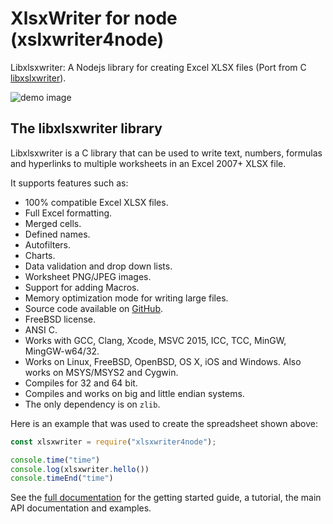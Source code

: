 # XlsxWriter for node (xslxwriter4node)

Libxlsxwriter: A Nodejs library for creating Excel XLSX files (Port from C [libxslxwriter](https://github.com/jmcnamara/libxlsxwriter)).


![demo image](http://xlsxwriter4node.github.io/assets/demo.png)


## The libxlsxwriter library

Libxlsxwriter is a C library that can be used to write text, numbers, formulas
and hyperlinks to multiple worksheets in an Excel 2007+ XLSX file.

It supports features such as:

- 100% compatible Excel XLSX files.
- Full Excel formatting.
- Merged cells.
- Defined names.
- Autofilters.
- Charts.
- Data validation and drop down lists.
- Worksheet PNG/JPEG images.
- Support for adding Macros.
- Memory optimization mode for writing large files.
- Source code available on [GitHub](https://github.com/jmcnamara/libxlsxwriter).
- FreeBSD license.
- ANSI C.
- Works with GCC, Clang, Xcode, MSVC 2015, ICC, TCC, MinGW, MingGW-w64/32.
- Works on Linux, FreeBSD, OpenBSD, OS X, iOS and Windows. Also works on MSYS/MSYS2 and Cygwin.
- Compiles for 32 and 64 bit.
- Compiles and works on big and little endian systems.
- The only dependency is on `zlib`.

Here is an example that was used to create the spreadsheet shown above:


```js
const xlsxwriter = require("xlsxwriter4node");

console.time("time")
console.log(xlsxwriter.hello())
console.timeEnd("time")
```



See the [full documentation](http://libxlsxwriter.github.io) for the getting
started guide, a tutorial, the main API documentation and examples.
